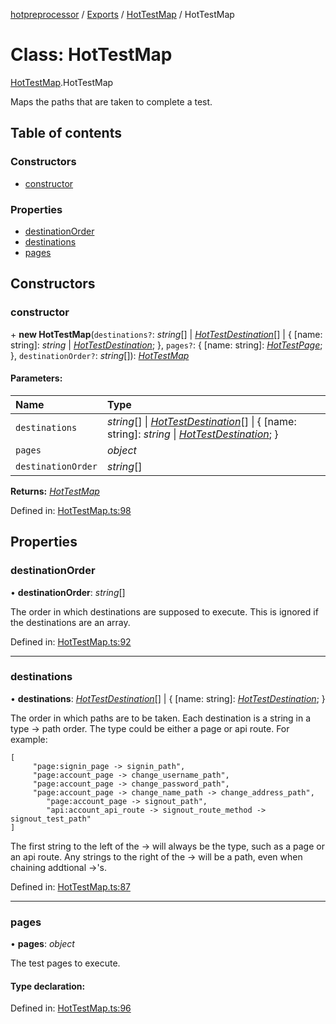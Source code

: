 [hotpreprocessor](../README.md) / [Exports](../modules.md) / [HotTestMap](../modules/hottestmap.md) / HotTestMap

# Class: HotTestMap

[HotTestMap](../modules/hottestmap.md).HotTestMap

Maps the paths that are taken to complete a test.

## Table of contents

### Constructors

- [constructor](hottestmap.hottestmap-1.md#constructor)

### Properties

- [destinationOrder](hottestmap.hottestmap-1.md#destinationorder)
- [destinations](hottestmap.hottestmap-1.md#destinations)
- [pages](hottestmap.hottestmap-1.md#pages)

## Constructors

### constructor

\+ **new HotTestMap**(`destinations?`: *string*[] \| [*HotTestDestination*](hottestmap.hottestdestination.md)[] \| { [name: string]: *string* \| [*HotTestDestination*](hottestmap.hottestdestination.md);  }, `pages?`: { [name: string]: [*HotTestPage*](../interfaces/hottestmap.hottestpage.md);  }, `destinationOrder?`: *string*[]): [*HotTestMap*](hottestmap.hottestmap-1.md)

#### Parameters:

Name | Type |
:------ | :------ |
`destinations` | *string*[] \| [*HotTestDestination*](hottestmap.hottestdestination.md)[] \| { [name: string]: *string* \| [*HotTestDestination*](hottestmap.hottestdestination.md);  } |
`pages` | *object* |
`destinationOrder` | *string*[] |

**Returns:** [*HotTestMap*](hottestmap.hottestmap-1.md)

Defined in: [HotTestMap.ts:98](https://github.com/OurFreeLight/HotPreprocessor/blob/042e7cd/src/HotTestMap.ts#L98)

## Properties

### destinationOrder

• **destinationOrder**: *string*[]

The order in which destinations are supposed to execute. This is
ignored if the destinations are an array.

Defined in: [HotTestMap.ts:92](https://github.com/OurFreeLight/HotPreprocessor/blob/042e7cd/src/HotTestMap.ts#L92)

___

### destinations

• **destinations**: [*HotTestDestination*](hottestmap.hottestdestination.md)[] \| { [name: string]: [*HotTestDestination*](hottestmap.hottestdestination.md);  }

The order in which paths are to be taken. Each destination is a string
in a type -> path order. The type could be either a page or api route.
For example:
```
[
     "page:signin_page -> signin_path",
     "page:account_page -> change_username_path",
     "page:account_page -> change_password_path",
     "page:account_page -> change_name_path -> change_address_path",
		"page:account_page -> signout_path",
		"api:account_api_route -> signout_route_method -> signout_test_path"
]
```

The first string to the left of the -> will always be the type, such as a
page or an api route. Any strings to the right of the -> will be a path, even
when chaining addtional ->'s.

Defined in: [HotTestMap.ts:87](https://github.com/OurFreeLight/HotPreprocessor/blob/042e7cd/src/HotTestMap.ts#L87)

___

### pages

• **pages**: *object*

The test pages to execute.

#### Type declaration:

Defined in: [HotTestMap.ts:96](https://github.com/OurFreeLight/HotPreprocessor/blob/042e7cd/src/HotTestMap.ts#L96)
